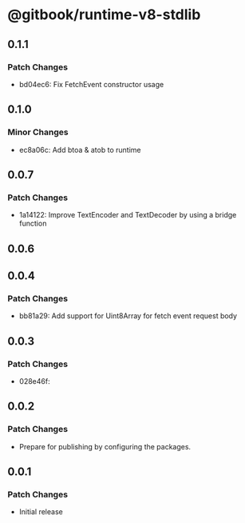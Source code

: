 # @gitbook/runtime-v8-stdlib

## 0.1.1

### Patch Changes

-   bd04ec6: Fix FetchEvent constructor usage

## 0.1.0

### Minor Changes

-   ec8a06c: Add btoa & atob to runtime

## 0.0.7

### Patch Changes

-   1a14122: Improve TextEncoder and TextDecoder by using a bridge function

## 0.0.6

## 0.0.4

### Patch Changes

-   bb81a29: Add support for Uint8Array for fetch event request body

## 0.0.3

### Patch Changes

-   028e46f:

## 0.0.2

### Patch Changes

-   Prepare for publishing by configuring the packages.

## 0.0.1

### Patch Changes

-   Initial release
